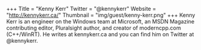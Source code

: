 +++
Title = "Kenny Kerr"
Twitter = "@kennykerr"
Website = "http://kennykerr.ca/"
Thumbnail = "img/guest/kenny-kerr.png"
+++
Kenny Kerr is an engineer on the Windows team at Microsoft, an MSDN Magazine contributing editor, Pluralsight author, and creator of moderncpp.com (C++/WinRT). He writes at kennykerr.ca and you can find him on Twitter at @kennykerr.